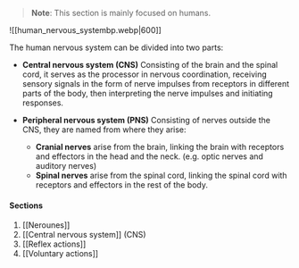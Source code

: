 > **Note**:
> This section is mainly focused on humans.

![[human_nervous_systembp.webp|600]]

The human nervous system can be divided into two parts:
- **Central nervous system (CNS)**
  Consisting of the brain and the spinal cord, it serves as the processor in nervous coordination, receiving sensory signals in the form of nerve impulses from receptors in different parts of the body, then interpreting the nerve impulses and initiating responses.

- **Peripheral nervous system (PNS)**
  Consisting of nerves outside the CNS, they are named from where they arise:
	- **Cranial nerves** arise from the brain, linking the brain with receptors and effectors in the head and the neck. (e.g. optic nerves and auditory nerves)
	- **Spinal nerves** arise from the spinal cord, linking the spinal cord with receptors and effectors in the rest of the body.

#### Sections
1. [[Nerounes]]
2. [[Central nervous system]] (CNS)
3. [[Reflex actions]]
4. [[Voluntary actions]]
